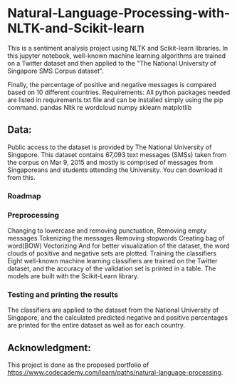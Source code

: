 # Natural-Language-Processing-with-NLTK-and-Scikit-learn

This is a sentiment analysis project using NLTK and Scikit-learn libraries. In this jupyter notebook, well-known machine learning algorithms are trained on a Twitter dataset and then applied to the "The National University of Singapore SMS Corpus dataset".

Finally, the percentage of positive and negative messages is compared based on 10 different countries.
Requirements:
All python packages needed are listed in requirements.txt file and can be installed simply using the pip command.
pandas
Nltk
re
wordcloud
numpy
sklearn
matplotlib
 
## Data:
Public access to the dataset is provided by The National University of Singapore. This dataset contains 67,093 text messages (SMSs) taken from the corpus on Mar 9, 2015 and mostly is comprised of messages from Singaporeans and students attending the University. You can download it from this.
 
### Roadmap
### Preprocessing 
Changing to lowercase and removing punctuation,
Removing empty messages
Tokenizing the messages
Removing stopwords
Creating bag of word(BOW)
Vectorizing
And for better visualization of the dataset, the word clouds of positive and negative sets are plotted.
Training the classifiers
Eight well-known machine learning classifiers are trained on the Twitter dataset, and the accuracy of the validation set is printed in a table. The models are built with the Scikit-Learn library.


### Testing and printing the results

The classifiers are applied to the dataset from the National University of Singapore, and the calculated predicted negative and positive percentages are printed for the entire dataset as well as for each country.
 
 
 
## Acknowledgment:
This project is done as the proposed portfolio of https://www.codecademy.com/learn/paths/natural-language-processing.
